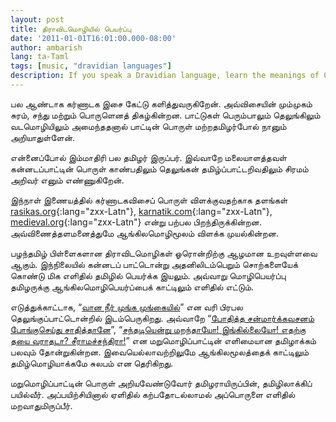 ```yaml
---
layout: post
title: திராவிடமொழியில் பெயர்ப்பு
date: '2011-01-01T16:01:00.000-08:00'
author: ambarish
lang: ta-Taml
tags: [music, "dravidian languages"]
description: If you speak a Dravidian language, learn the meanings of Carnatic songs through that language and not through English.
---
```


பல ஆண்டாக கர்ணாடக இசை கேட்டு களித்துவருகிறேன். அவ்விசையின் மும்முகம் சுரம், சந்து மற்றும் பொருளெனத் திகழ்கின்றன. பாட்டுகள் பெரும்பாலும் தெலுங்கிலும் வடமொழியிலும் அமைந்ததனால் பாட்டின் பொருள் மற்றதமிழர்போல் நானும் அறியாதுள்ளேன்.

என்னைப்போல் இம்மாதிரி பல தமிழர் இருப்பர். இவ்வாறே மலையாளத்தவள் கன்னடப்பாட்டின் பொருள் காண்பதிலும் தெலுங்கன் தமிழ்ப்பாட்டறிவதிலும் சிரமம் அறிவர் எனும் எண்ணுகிறேன்.

இந்நாள் இணையத்தில் கர்ணாடகவிசைப் பொருள் விளக்குவதற்காக தளங்கள் [rasikas.org](http://rasikas.org/){:lang="zxx-Latn"}, [karnatik.com](http://karnatik.com/){:lang="zxx-Latn"}, [medieval.org](http://medieval.org/){:lang="zxx-Latn"} என்று பற்பல பிறந்திருக்கின்றன. அவ்விணைத்தளமனைத்துமே ஆங்கிலமொழிமூலம் விளக்க முயல்கின்றன.

பழந்தமிழ் பிள்ளைகளான திராவிடமொழிகள் ஓரொன்றிற்கு ஆழமான உறவுள்ளவை ஆகும். இந்நிலையில் கன்னடப் பாட்டொன்று அதனிலிடம்பெறும் சொற்களையேக் கொண்டு மிக எளிதில் தமிழில் பெயர்க்க இயலும். அவ்வாறு மொழிபெயர்ப்பு தமிழருக்கு ஆங்கிலமொழிபெயர்ப்பைக் காட்டிலும் எளிதில் எட்டும்.

எடுத்துக்காட்டாக, “[வான நீர் முங்க முங்கையில்](https://rasikas.org/mw/index.php?title=Dhyaname_varamaina)” என வரி பிரபல தெலுங்குப்பாட்டொன்றில் இடம்பெருகிறது. அவ்வாறே “[போதித்த சன்மார்க்கவசனம் போங்குசெய்து சாதித்தானே](http://www.shivkumar.org/music/sadhinchane-new.htm)”, “[சந்தடியென்று மறந்தாயோ! இங்கில்லையோ! எதற்கு தயை வராதடா? சீராமச்சந்திரா!](https://rasikas.org/mw/index.php?title=Enduku_Dayaradura)” என மறுமொழிப்பாட்டின் எளிமையான தமிழாக்கம் பலவும் தோன்றுகின்றன. இவையெல்லாவற்றிலுமே ஆங்கிலமூலத்தைக் காட்டிலும் தமிழ்மொழியாக்கமே சுலபம் என தெரிகிறது.

மறுமொழிப்பாட்டின் பொருள் அறியவேண்டுவோர் தமிழராயிருப்பின், தமிழிலாக்கிப் பயில்வீர். அப்பயிற்சியினால் ஏளிதில் கற்பதோடல்லாமல் அப்பொருளை எளிதில் மறவாதுமிருப்பீர்.
